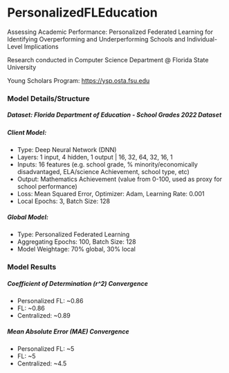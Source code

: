 # PersonalizedFLEducation
Assessing Academic Performance: Personalized Federated Learning for Identifying Overperforming and Underperforming Schools and Individual-Level Implications

Research conducted in Computer Science Department @ Florida State University

Young Scholars Program: https://ysp.osta.fsu.edu

### Model Details/Structure
##### Dataset: Florida Department of Education - School Grades 2022 Dataset

##### Client Model:
- Type: Deep Neural Network (DNN)
- Layers: 1 input, 4 hidden, 1 output | 16, 32, 64, 32, 16, 1
- Inputs: 16 features (e.g. school grade, % minority/economically disadvantaged, ELA/science Achievement, school type, etc)
- Output: Mathematics Achievement (value from 0-100, used as proxy for school performance)
- Loss: Mean Squared Error, Optimizer: Adam, Learning Rate: 0.001
- Local Epochs: 3, Batch Size: 128


##### Global Model:
- Type: Personalized Federated Learning
- Aggregating Epochs: 100, Batch Size: 128
- Model Weightage: 70% global, 30% local

### Model Results
##### Coefficient of Determination (r^2) Convergence
- Personalized FL: ~0.86
- FL: ~0.86
- Centralized: ~0.89


##### Mean Absolute Error (MAE) Convergence
- Personalized FL: ~5
- FL: ~5
- Centralized: ~4.5
